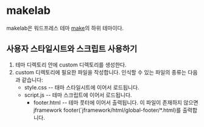 makelab
=======

makelab은 워드프레스 테마 [make](//github.com/thethemefoundry/make)의 하위 테마이다.

사용자 스타일시트와 스크립트 사용하기
-------------------------------------

1. 테마 디렉토리 안에 custom 디렉토리를 생성한다.
2. custom 디렉토리에 필요한 파일을 작성합니다. 인식할 수 있는 파일의 종류는 다음과 같습니다:
    * style.css -- 태마 스타일시트에 이어서 로드됩니다.
    * script.js -- 테마 스크립트에 이어서 로드됩니다.
		* footer.html -- 테마 풋터에 이어서 출력됩니다. 이 파일이 존재하지 않으면 jframework footer(`jframework/html/global-footer/*.html)를 출력합니다.
